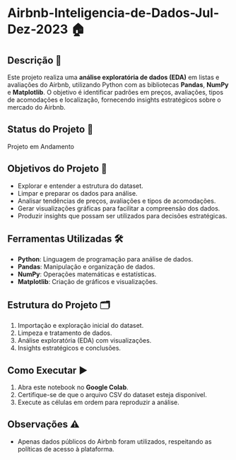 # Airbnb-Inteligencia-de-Dados-Jul-Dez-2023 🏠

## Descrição 📄
Este projeto realiza uma **análise exploratória de dados (EDA)** em listas e avaliações do Airbnb, utilizando Python com as bibliotecas **Pandas**, **NumPy** e **Matplotlib**. O objetivo é identificar padrões em preços, avaliações, tipos de acomodações e localização, fornecendo insights estratégicos sobre o mercado do Airbnb.

## Status do Projeto 🚧
Projeto em Andamento

## Objetivos do Projeto 🎯
- Explorar e entender a estrutura do dataset.
- Limpar e preparar os dados para análise.
- Analisar tendências de preços, avaliações e tipos de acomodações.
- Gerar visualizações gráficas para facilitar a compreensão dos dados.
- Produzir insights que possam ser utilizados para decisões estratégicas.

## Ferramentas Utilizadas 🛠️
- **Python**: Linguagem de programação para análise de dados.
- **Pandas**: Manipulação e organização de dados.
- **NumPy**: Operações matemáticas e estatísticas.
- **Matplotlib**: Criação de gráficos e visualizações.

## Estrutura do Projeto 🗂️
1. Importação e exploração inicial do dataset.
2. Limpeza e tratamento de dados.
3. Análise exploratória (EDA) com visualizações.
4. Insights estratégicos e conclusões.

## Como Executar ▶️
1. Abra este notebook no **Google Colab**.
2. Certifique-se de que o arquivo CSV do dataset esteja disponível.
3. Execute as células em ordem para reproduzir a análise.

## Observações ⚠️
- Apenas dados públicos do Airbnb foram utilizados, respeitando as políticas de acesso à plataforma.
